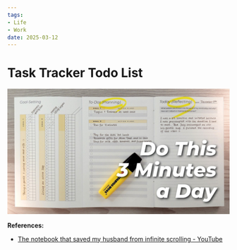 ```yaml
---
tags:
- Life
- Work
date: 2025-03-12
---
```


# Task Tracker Todo List

![](_media/vi_gLyjGYp-g30_maxresdefault.jpg)



**References:**

- [The notebook that saved my husband from infinite scrolling - YouTube](https://www.youtube.com/watch?v=gLyjGYp-g30)